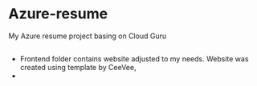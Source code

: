 # Azure-resume
My Azure resume project basing on Cloud Guru

## 

- Frontend folder contains website adjusted to my needs. Website was created using template by CeeVee,
-  
